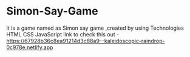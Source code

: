 # Simon-Say-Game
It is a game named as Simon say game ,created by using Technologies HTML CSS JavaScript
link to check this out - https://67928b36c8ea91214d3c88a9--kaleidoscopic-raindrop-0c978e.netlify.app
